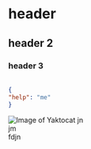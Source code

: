 # header
## header 2
### header 3
#### 
#####
######


```json {
{
"help": "me"
}
```
![Image of Yaktocat](https://octodex.github.com/images/yaktocat.png)
jn<br>jm  
fdjn

